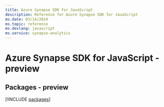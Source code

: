 ```yaml
---
title: Azure Synapse SDK for JavaScript
description: Reference for Azure Synapse SDK for JavaScript
ms.date: 03/14/2024
ms.topic: reference
ms.devlang: javascript
ms.service: synapse-analytics
---
```

# Azure Synapse SDK for JavaScript - preview
## Packages - preview
[!INCLUDE [packages](synapse-index.md)]